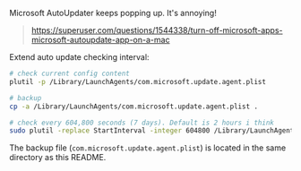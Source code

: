 Microsoft AutoUpdater keeps popping up. It's annoying!

> https://superuser.com/questions/1544338/turn-off-microsoft-apps-microsoft-autoupdate-app-on-a-mac

Extend auto update checking interval:

```sh
# check current config content
plutil -p /Library/LaunchAgents/com.microsoft.update.agent.plist

# backup
cp -a /Library/LaunchAgents/com.microsoft.update.agent.plist .

# check every 604,800 seconds (7 days). Default is 2 hours i think
sudo plutil -replace StartInterval -integer 604800 /Library/LaunchAgents/com.microsoft.update.agent.plist
```

The backup file (`com.microsoft.update.agent.plist`) is located in the same directory as this README.

